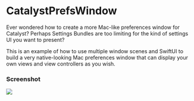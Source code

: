 # CatalystPrefsWindow

Ever wondered how to create a more Mac-like preferences window for Catalyst? Perhaps Settings Bundles are too limiting for the kind of settings UI you want to present?

This is an example of how to use multiple window scenes and SwiftUI to build a very native-looking Mac preferences window that can display your own views and view controllers as you wish.

### Screenshot

![](https://hccdata.s3.us-east-1.amazonaws.com/gh_catalystprefs.jpg)
